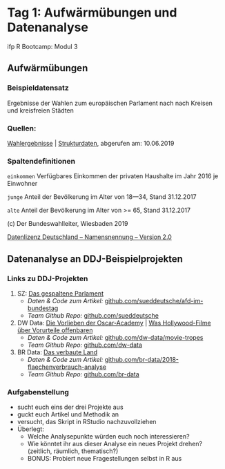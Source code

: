 # Tag 1: Aufwärmübungen und Datenanalyse
ifp R Bootcamp: Modul 3


## Aufwärmübungen

### Beispieldatensatz

Ergebnisse der Wahlen zum europäischen Parlament nach nach Kreisen und kreisfreien Städten

### Quellen:

[Wahlergebnisse](https://www.bundeswahlleiter.de/europawahlen/2019/ergebnisse.html) | [Strukturdaten](https://www.bundeswahlleiter.de/europawahlen/2019/strukturdaten.html), abgerufen am: 10.06.2019

### Spaltendefinitionen

`einkommen` 	Verfügbares Einkommen der privaten Haushalte im Jahr 2016 je Einwohner

`junge`			Anteil der Bevölkerung im Alter von 18—34, Stand 31.12.2017

`alte`			Anteil der Bevölkerung im Alter von >= 65, Stand 31.12.2017


(c) Der Bundeswahlleiter, Wiesbaden 2019

[Datenlizenz Deutschland – Namensnennung – Version 2.0](https://www.govdata.de/dl-de/by-2-0)

## Datenanalyse an DDJ-Beispielprojekten

### Links zu DDJ-Projekten

1. SZ: [Das gespaltene Parlament](http://sz.de/afdimbundestag)
	- *Daten & Code zum Artikel:* [github.com/sueddeutsche/afd-im-bundestag](https://github.com/sueddeutsche/afd-im-bundestag)
	- *Team Github Repo:* [github.com/sueddeutsche](https://github.com/sueddeutsche)
2. DW Data: [Die Vorlieben der Oscar-Academy](https://www.dw.com/a-47499539) | [Was Hollywood-Filme über Vorurteile offenbaren](https://www.dw.com/a-47561600)
	- *Daten & Code zum Artikel:* [github.com/dw-data/movie-tropes](https://github.com/dw-data/movie-tropes)
	- *Team Github Repo:* [github.com/dw-data](https://github.com/dw-data)
3. BR Data: [Das verbaute Land](http://web.br.de/interaktiv/flaechenverbrauch/)
	- *Daten & Code zum Artikel:* [github.com/br-data/2018-flaechenverbrauch-analyse](https://github.com/br-data/2018-flaechenverbrauch-analyse)
	- *Team Github Repo:* [github.com/br-data](https://github.com/br-data)

### Aufgabenstellung

- sucht euch eins der drei Projekte aus
- guckt euch Artikel und Methodik an
- versucht, das Skript in RStudio nachzuvollziehen
- Überlegt:
	- Welche Analysepunkte würden euch noch interessieren?
	- Wie könntet ihr aus dieser Analyse ein neues Projekt drehen? (zeitlich, räumlich, thematisch?)
	- BONUS: Probiert neue Fragestellungen selbst in R aus



